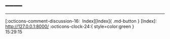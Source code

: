 <!---ID: note-18072023-152906--->
# ____
----


[:octicons-comment-discussion-16:&nbsp; Index][Index]{ .md-button }
[Index]: http://127.0.0.1:8000/
:octicons-clock-24:{ style=color:green }  
15:29:15  
<!--- ID: [](week-29072023.md) --->
<!--- IDW: (/home/wz/wz-notes/docs/week-29072023.md)(note-18072023-152906.md) --->
